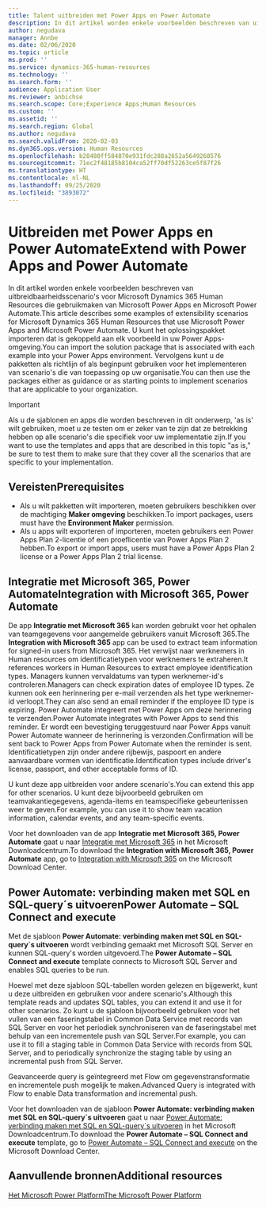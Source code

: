 ```yaml
---
title: Talent uitbreiden met Power Apps en Power Automate
description: In dit artikel worden enkele voorbeelden beschreven van uitbreidbaarheidsscenario's voor Microsoft Dynamics 365 Human Resources die gebruikmaken van Microsoft Power Apps en Microsoft Power Automate.
author: negudava
manager: Annbe
ms.date: 02/06/2020
ms.topic: article
ms.prod: ''
ms.service: dynamics-365-human-resources
ms.technology: ''
ms.search.form: ''
audience: Application User
ms.reviewer: anbichse
ms.search.scope: Core;Experience Apps;Human Resources
ms.custom: ''
ms.assetid: ''
ms.search.region: Global
ms.author: negudava
ms.search.validFrom: 2020-02-03
ms.dyn365.ops.version: Human Resources
ms.openlocfilehash: b28480ff584870e931fdc288a2652a5649268576
ms.sourcegitcommit: 71ec2f48185b8104ca52ff70df52263ce5f87f26
ms.translationtype: HT
ms.contentlocale: nl-NL
ms.lasthandoff: 09/25/2020
ms.locfileid: "3893072"
---
```

# <a name="extend-with-power-apps-and-power-automate"></a><span data-ttu-id="5f33c-103">Uitbreiden met Power Apps en Power Automate</span><span class="sxs-lookup"><span data-stu-id="5f33c-103">Extend with Power Apps and Power Automate</span></span>

<span data-ttu-id="5f33c-104">In dit artikel worden enkele voorbeelden beschreven van uitbreidbaarheidsscenario's voor Microsoft Dynamics 365 Human Resources die gebruikmaken van Microsoft Power Apps en Microsoft Power Automate.</span><span class="sxs-lookup"><span data-stu-id="5f33c-104">This article describes some examples of extensibility scenarios for Microsoft Dynamics 365 Human Resources that use Microsoft Power Apps and Microsoft Power Automate.</span></span> <span data-ttu-id="5f33c-105">U kunt het oplossingspakket importeren dat is gekoppeld aan elk voorbeeld in uw Power Apps-omgeving.</span><span class="sxs-lookup"><span data-stu-id="5f33c-105">You can import the solution package that is associated with each example into your Power Apps environment.</span></span> <span data-ttu-id="5f33c-106">Vervolgens kunt u de pakketten als richtlijn of als beginpunt gebruiken voor het implementeren van scenario's die van toepassing op uw organisatie.</span><span class="sxs-lookup"><span data-stu-id="5f33c-106">You can then use the packages either as guidance or as starting points to implement scenarios that are applicable to your organization.</span></span>

> [!IMPORTANT]
> <span data-ttu-id="5f33c-107">Als u de sjablonen en apps die worden beschreven in dit onderwerp, 'as is' wilt gebruiken, moet u ze testen om er zeker van te zijn dat ze betrekking hebben op alle scenario's die specifiek voor uw implementatie zijn.</span><span class="sxs-lookup"><span data-stu-id="5f33c-107">If you want to use the templates and apps that are described in this topic "as is," be sure to test them to make sure that they cover all the scenarios that are specific to your implementation.</span></span>

## <a name="prerequisites"></a><span data-ttu-id="5f33c-108">Vereisten</span><span class="sxs-lookup"><span data-stu-id="5f33c-108">Prerequisites</span></span>

- <span data-ttu-id="5f33c-109">Als u wilt pakketten wilt importeren, moeten gebruikers beschikken over de machtiging **Maker omgeving** beschikken.</span><span class="sxs-lookup"><span data-stu-id="5f33c-109">To import packages, users must have the **Environment Maker** permission.</span></span>
- <span data-ttu-id="5f33c-110">Als u apps wilt exporteren of importeren, moeten gebruikers een Power Apps Plan 2-licentie of een proeflicentie van Power Apps Plan 2 hebben.</span><span class="sxs-lookup"><span data-stu-id="5f33c-110">To export or import apps, users must have a Power Apps Plan 2 license or a Power Apps Plan 2 trial license.</span></span>

## <a name="integration-with-microsoft-365-power-automate"></a><span data-ttu-id="5f33c-111">Integratie met Microsoft 365, Power Automate</span><span class="sxs-lookup"><span data-stu-id="5f33c-111">Integration with Microsoft 365, Power Automate</span></span>

<span data-ttu-id="5f33c-112">De app **Integratie met Microsoft 365** kan worden gebruikt voor het ophalen van teamgegevens voor aangemelde gebruikers vanuit Microsoft 365.</span><span class="sxs-lookup"><span data-stu-id="5f33c-112">The **Integration with Microsoft 365** app can be used to extract team information for signed-in users from Microsoft 365.</span></span> <span data-ttu-id="5f33c-113">Het verwijst naar werknemers in Human resources om identificatietypen voor werknemers te extraheren.</span><span class="sxs-lookup"><span data-stu-id="5f33c-113">It references workers in Human Resources to extract employee identification types.</span></span> <span data-ttu-id="5f33c-114">Managers kunnen vervaldatums van typen werknemer-id's controleren.</span><span class="sxs-lookup"><span data-stu-id="5f33c-114">Managers can check expiration dates of employee ID types.</span></span> <span data-ttu-id="5f33c-115">Ze kunnen ook een herinnering per e-mail verzenden als het type werknemer-id verloopt.</span><span class="sxs-lookup"><span data-stu-id="5f33c-115">They can also send an email reminder if the employee ID type is expiring.</span></span> <span data-ttu-id="5f33c-116">Power Automate integreert met Power Apps om deze herinnering te verzenden.</span><span class="sxs-lookup"><span data-stu-id="5f33c-116">Power Automate integrates with Power Apps to send this reminder.</span></span> <span data-ttu-id="5f33c-117">Er wordt een bevestiging teruggestuurd naar Power Apps vanuit Power Automate wanneer de herinnering is verzonden.</span><span class="sxs-lookup"><span data-stu-id="5f33c-117">Confirmation will be sent back to Power Apps from Power Automate when the reminder is sent.</span></span> <span data-ttu-id="5f33c-118">Identificatietypen zijn onder andere rijbewijs, paspoort en andere aanvaardbare vormen van identificatie.</span><span class="sxs-lookup"><span data-stu-id="5f33c-118">Identification types include driver's license, passport, and other acceptable forms of ID.</span></span>

<span data-ttu-id="5f33c-119">U kunt deze app uitbreiden voor andere scenario's.</span><span class="sxs-lookup"><span data-stu-id="5f33c-119">You can extend this app for other scenarios.</span></span> <span data-ttu-id="5f33c-120">U kunt deze bijvoorbeeld gebruiken om teamvakantiegegevens, agenda-items en teamspecifieke gebeurtenissen weer te geven.</span><span class="sxs-lookup"><span data-stu-id="5f33c-120">For example, you can use it to show team vacation information, calendar events, and any team-specific events.</span></span>

<span data-ttu-id="5f33c-121">Voor het downloaden van de app **Integratie met Microsoft 365, Power Automate** gaat u naar [Integratie met Microsoft 365](https://go.microsoft.com/fwlink/?linkid=2081787) in het Microsoft Downloadcentrum.</span><span class="sxs-lookup"><span data-stu-id="5f33c-121">To download the **Integration with Microsoft 365, Power Automate** app, go to [Integration with Microsoft 365](https://go.microsoft.com/fwlink/?linkid=2081787) on the Microsoft Download Center.</span></span>

## <a name="power-automate--sql-connect-and-execute"></a><span data-ttu-id="5f33c-122">Power Automate: verbinding maken met SQL en SQL-query´s uitvoeren</span><span class="sxs-lookup"><span data-stu-id="5f33c-122">Power Automate – SQL Connect and execute</span></span>

<span data-ttu-id="5f33c-123">Met de sjabloon **Power Automate: verbinding maken met SQL en SQL-query´s uitvoeren** wordt verbinding gemaakt met Microsoft SQL Server en kunnen SQL-query's worden uitgevoerd.</span><span class="sxs-lookup"><span data-stu-id="5f33c-123">The **Power Automate – SQL Connect and execute** template connects to Microsoft SQL Server and enables SQL queries to be run.</span></span>

<span data-ttu-id="5f33c-124">Hoewel met deze sjabloon SQL-tabellen worden gelezen en bijgewerkt, kunt u deze uitbreiden en gebruiken voor andere scenario's.</span><span class="sxs-lookup"><span data-stu-id="5f33c-124">Although this template reads and updates SQL tables, you can extend it and use it for other scenarios.</span></span> <span data-ttu-id="5f33c-125">Zo kunt u de sjabloon bijvoorbeeld gebruiken voor het vullen van een faseringstabel in Common Data Service met records van SQL Server en voor het periodiek synchroniseren van de faseringstabel met behulp van een incrementele push van SQL Server.</span><span class="sxs-lookup"><span data-stu-id="5f33c-125">For example, you can use it to fill a staging table in Common Data Service with records from SQL Server, and to periodically synchronize the staging table by using an incremental push from SQL Server.</span></span>

<span data-ttu-id="5f33c-126">Geavanceerde query is geïntegreerd met Flow om gegevenstransformatie en incrementele push mogelijk te maken.</span><span class="sxs-lookup"><span data-stu-id="5f33c-126">Advanced Query is integrated with Flow to enable Data transformation and incremental push.</span></span>

<span data-ttu-id="5f33c-127">Voor het downloaden van de sjabloon **Power Automate: verbinding maken met SQL en SQL-query´s uitvoeren** gaat u naar [Power Automate: verbinding maken met SQL en SQL-query´s uitvoeren](https://go.microsoft.com/fwlink/?linkid=2081789) in het Microsoft Downloadcentrum.</span><span class="sxs-lookup"><span data-stu-id="5f33c-127">To download the **Power Automate – SQL Connect and execute** template, go to [Power Automate – SQL Connect and execute](https://go.microsoft.com/fwlink/?linkid=2081789) on the Microsoft Download Center.</span></span>

## <a name="additional-resources"></a><span data-ttu-id="5f33c-128">Aanvullende bronnen</span><span class="sxs-lookup"><span data-stu-id="5f33c-128">Additional resources</span></span>

[<span data-ttu-id="5f33c-129">Het Microsoft Power Platform</span><span class="sxs-lookup"><span data-stu-id="5f33c-129">The Microsoft Power Platform</span></span>](https://docs.microsoft.com/power-platform/admin/admin-documentation)</br>